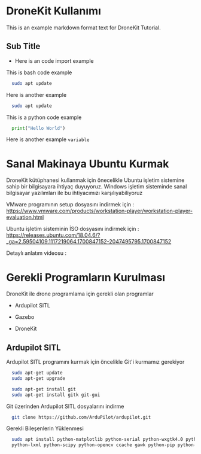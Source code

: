 # DroneKit Kullanımı

This is an example markdown format text for DroneKit Tutorial.
## Sub Title
* Here is an code import example

This is bash code example
```bash
  sudo apt update
```
Here is another example
```bash
  sudo apt update
```
This is a python code example
```python
  print("Hello World")
```
Here is another example `variable`


# Sanal Makinaya Ubuntu Kurmak

DroneKit kütüphanesi kullanmak için önecelikle Ubuntu işletim sistemine sahip bir bilgisayara ihtiyaç duyuyoruz. Windows işletim sisteminde sanal bilgisayar yazılımları ile bu ihtiyacımızı karşılıyabiliyoruz

VMware programının setup dosyasını indirmek için : https://www.vmware.com/products/workstation-player/workstation-player-evaluation.html

Ubuntu işletim sisteminin İSO dosyasını indirmek için : https://releases.ubuntu.com/18.04.6/?_ga=2.59504109.1117219064.1700847152-2047495795.1700847152

Detaylı anlatım videosu : 

# Gerekli Programların Kurulması

DroneKit ile drone programlama için gerekli olan programlar

* Ardupilot SITL

* Gazebo

* DroneKit

## Ardupilot SITL

Ardupilot SITL programını kurmak için öncelikle Git'i kurmamız gerekiyor

```bash
  sudo apt-get update
  sudo apt-get upgrade
```


```bash
  sudo apt-get install git
  sudo apt-get install gitk git-gui
```

Git üzerinden Ardupilot SITL dosyalarını indirme

```bash
  git clone https://github.com/ArduPilot/ardupilot.git
```

Gerekli Bileşenlerin Yüklenmesi

```bash
  sudo apt install python-matplotlib python-serial python-wxgtk4.0 python-wxtools
  python-lxml python-scipy python-opencv ccache gawk python-pip python-pexpect

```
